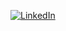 <a href="https://www.linkedin.com/in/guillaumecendre"><img src="https://img.shields.io/badge/LinkedIn--_.svg?style=social&logo=linkedin" alt="LinkedIn"></a>

<!--
**mrcendre/mrcendre** is a ✨ _special_ ✨ repository because its `README.md` (this file) appears on your GitHub profile.

Here are some ideas to get you started:

- 🔭 I’m currently working on ...
- 🌱 I’m currently learning ...
- 👯 I’m looking to collaborate on ...
- 🤔 I’m looking for help with ...
- 💬 Ask me about ...
- 📫 How to reach me: ...
- 😄 Pronouns: ...
- ⚡ Fun fact: ...
-->
